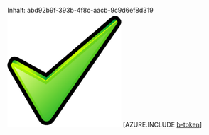 Inhalt: abd92b9f-393b-4f8c-aacb-9c9d6ef8d319![Bild](f4c3e41d-eb72-444b-9450-faee89944533.png)
[AZURE.INCLUDE [b-token](a4a0d80b-9af3-4997-91f0-d601854f97f0.md)]
